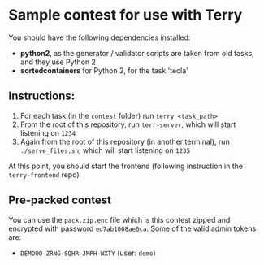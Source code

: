 # Sample contest for use with Terry

You should have the following dependencies installed:

 - **python2**, as the generator / validator scripts are taken from old tasks, and they use Python 2
 - **sortedcontainers** for Python 2, for the task 'tecla'

## Instructions:

1. For each task (in the `contest` folder) run `terry <task_path>`
2. From the root of this repository, run `terr-server`, which will start listening on `1234`
3. Again from the root of this repository (in another terminal), run `./serve_files.sh`, which will start listening on `1235`

At this point, you should start the frontend (following instruction in the `terry-frontend` repo)


## Pre-packed contest

You can use the `pack.zip.enc` file which is this contest zipped and encrypted with password `ed7ab1008ae6ca`. Some of
the valid admin tokens are:
- `DEMOOO-ZRNG-SQHR-JMPH-WXTY` (user: `demo`)
